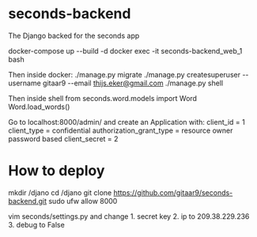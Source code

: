 # seconds-backend
The Django backed for the seconds app


docker-compose up --build -d
docker exec -it seconds-backend_web_1 bash

Then inside docker:
./manage.py migrate
./manage.py createsuperuser --username gitaar9 --email thijs.eker@gmail.com
./manage.py shell

Then inside shell
from seconds.word.models import Word
Word.load_words()

Go to localhost:8000/admin/
and create an Application with:
client_id = 1
client_type = confidential
authorization_grant_type = resource owner password based
client_secret = 2



# How to deploy

mkdir /djano
cd /djano
git clone https://github.com/gitaar9/seconds-backend.git
sudo ufw allow 8000

vim seconds/settings.py
and change
    1. secret key
    2. ip to 209.38.229.236
    3. debug to False
